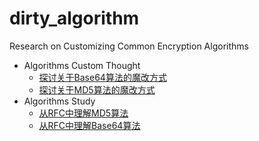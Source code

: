 # dirty_algorithm
Research on Customizing Common Encryption Algorithms
- Algorithms Custom Thought
  - [探讨关于Base64算法的魔改方式](https://github.com/tcc0lin/dirty_algorithm/blob/main/documents/%E6%8E%A2%E8%AE%A8%E5%85%B3%E4%BA%8EBase64%E7%AE%97%E6%B3%95%E7%9A%84%E9%AD%94%E6%94%B9%E6%96%B9%E5%BC%8F.md)
  - [探讨关于MD5算法的魔改方式](https://github.com/tcc0lin/dirty_algorithm/blob/main/documents/%E6%8E%A2%E8%AE%A8%E5%85%B3%E4%BA%8EMD5%E7%AE%97%E6%B3%95%E7%9A%84%E9%AD%94%E6%94%B9%E6%96%B9%E5%BC%8F.md)
- Algorithms Study
  - [从RFC中理解MD5算法](https://github.com/tcc0lin/dirty_algorithm/blob/main/documents/%E4%BB%8Erfc%E7%90%86%E8%A7%A3md5%E7%AE%97%E6%B3%95.md)
  - [从RFC中理解Base64算法](https://github.com/tcc0lin/dirty_algorithm/blob/main/documents/%E4%BB%8ERFC%E4%B8%AD%E7%90%86%E8%A7%A3Base64%E7%AE%97%E6%B3%95.md)
